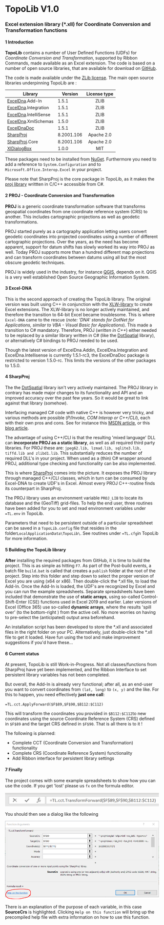 # TopoLib V1.0

### Excel extension library (*.xll) for Coordinate Conversion and Transformation functions

#### 1	Introduction

**TopoLib** contains a number of User Defined Functions (UDFs) for *Coordinate Conversion and Transformation*, supported by Ribbon Commands, made available as an Excel extension. The code is based on a number of open source libraries, that are available for download on [GitHub](https://github.com/).

The code is made available under the [ZLib license](License.md).   The  main open source libraries underpinning TopoLib are :

| Library                                                      | Version    | License type |
| ------------------------------------------------------------ | ---------- | :----------: |
| [ExcelDna](https://github.com/Excel-DNA/ExcelDna).Add-In     | 1.5.1      |     ZLIB     |
| [ExcelDna](https://github.com/Excel-DNA/ExcelDna).Integration | 1.5.1      |     ZLIB     |
| [ExcelDna](https://github.com/Excel-DNA/ExcelDna).IntelliSense | 1.5.1      |     ZLIB     |
| [ExcelDna](https://github.com/Excel-DNA/ExcelDna).XmlSchemas | 1.5.0      |     ZLIB     |
| [ExcelDnaDoc](https://github.com/Excel-DNA/ExcelDnaDoc)      | 1.5.1      |     ZLIB     |
| [SharpProj](https://github.com/AmpScm/SharpProj)             | 8.2001.106 |  Apache 2.0  |
| [SharpProj](https://github.com/AmpScm/SharpProj).Core        | 8.2001.106 |  Apache 2.0  |
| [XlDialogBox](https://github.com/Duijndam-Dev/XlDialogBox)   | 1.0.0      |     MIT      |

These packages need to be installed from [NuGet](https://www.nuget.org/).  Furthermore you need to add a reference to `System.Configuration` and to `Microsoft.Office.Interop.Excel` in your project.

Please note that SharpProj is the core package in TopoLib, as it makes the [proj library](https://proj.org/index.html) writtten in C/C++ accessible from C#.

#### 2	PROJ - Coordinate Conversion and Transformation 

**PROJ** is a generic coordinate transformation software that transforms geospatial coordinates from one coordinate reference system (CRS) to another. This includes cartographic projections as well as geodetic transformations.

PROJ started purely as a cartography application letting users convert geodetic coordinates into projected coordinates using a number of different cartographic projections. Over the years, as the need has become apparent, support for datum shifts has slowly worked its way into PROJ as well. Today PROJ supports more than a hundred different map projections and can transform coordinates between datums using all but the most obscure geodetic techniques. 

PROJ is widely used in the industry, for instance [QGIS](https://www.qgis.org/en/site/), depends on it. QGIS is a very well established Open Source Geographic Information System. 

#### 3	Excel-DNA

This is the second approach of creating the TopoLib library. The original version was built using C++ in conjunction with the [XLW-library](https://github.com/xlw/xlw) to create Excel extensions. The XLW-library is no longer actively maintained, and therefore the transition to 64-bit Excel became troublesome. This is where `Excel-DNA`  came to the rescue (*note: 'DNA' stands for DotNet for Applications, similar to VBA - Visual Basic for Applications*). This made a transition to C# mandatory.  Therefore, PROJ (*written in C++*) either needed to be replaced by a similar library written in C# (like the [DotSpatial](https://github.com/DotSpatial/DotSpatial) library),  or alternatively C#  bindings to PROJ needed to be used. 

Though the latest version of ExcelDna.Addin,  ExcelDna.Integration and ExcelDna.Intellisense is currently 1.5.1-rc3, the ExcelDnaDoc package is restricted to version 1.5.0-rc. This limits the versions of the other packages to 1.5.0.

#### 4	SharpProj

The the [DotSpatial](https://github.com/DotSpatial/DotSpatial) library isn't very actively maintained. The PROJ library in contrary has made major changes to its functionality and API and an improved accuracy over the past few years. So it would be great to link against that library (somehow). 

Interfacing managed C# code with native C++ is however very tricky, and various methods are possible (*P/Invoke, COM Interop or C++/CLI*), each with their own pros and cons. See for instance this [MSDN article](https://social.msdn.microsoft.com/Forums/vstudio/en-US/299da822-5539-4e5b-9ba7-b614e564c9f4/presenting-a-c-library-lib-for-use-in-c-project?forum=vcgeneral), or this [blog article](https://mark-borg.github.io/blog/2017/interop/).  

The advantage of using C++/CLI is that the resulting 'mixed language' DLL can **incorporate PROJ as a static library**, as well as all required third party libraries. For PROJ these are: `jpeg62.lib, lzmad.lib, sqlite3.lib, tiffd.lib and zlibd1.lib`. This substantially reduces the number of required DLL's in your project. When used as a (thin) C# wrapper around PROJ, additional type checking and functionality can be also implemented.

This is where [SharpProj](https://github.com/AmpScm/SharpProj) comes into the picture. It exposes the PROJ library through managed C++/CLI classes, which in turn can be consumed by Excel-DNA to create UDF's in Excel. Almost every  PROJ C++-routine finds its counterpart in SharpProj.

The PROJ library uses an environment variable `PROJ_LIB` to locate its database and the (GeoTiff) grid-files. To help the end user, three routines have been added for you to set and read environment variables under `=TL.env` in TopoLib. 

Parameters that need to be persistent outside of a particular spreadsheet can be saved in a `TopoLib.config` file that resides in the folder`LocalApplicationData\TopoLib\`. See routines under  `=TL.cfg`in TopoLib for more information.

#### 5	Building the TopoLib library

**After** installing the required packages from GitHub, it is time to build the project. This is as simple as hitting `F7`. As part of the Post-build events, a batch file `build.bat` is called that creates a `publish` folder at the root of the project. Step into this folder and step down to select the proper version of Excel you are using (x64 or x86). Then double-click the *.xll file, to load the Add-In. Once the Add-In is loaded, the UDF's are recognized by Excel and you can run the example spreadsheets. Separate spreadsheets have been included that demonstrate the use of **static arrays**, using so-called Control-Shift-Enter (CSE) functions used in Excel 2019 and earlier. Later versions of Excel (Office 365) use so-called **dynamic arrays**, where the results 'spill over' (to the bottom-right ) from the active cell. No more worries on having to pre-select the (anticipated) output area beforehand. 

An installation script has been developed to store the *.xll and associated files in the right folder on your PC. Alternatively, just double-click the *.xll file to get it loaded.  Have fun using the tool and make improvement suggestions if you'd have these...

#### 6	Current status

At present, TopoLib is still Work-in-Progress. Not all classes/functions from SharpProj have yet been implemented, and the Ribbon Interface to set persistent library variables has not been completed.

But overall, the Add-In is already very functional; after all, as an end-user you want to convert coordinates from `(lat, long)` to `(x, y)` and the like. For this to happen, you need effectively **just one call**: 

`=TL.cct.ApplyForward($F$89,$F$90,$B112:$C112)` 

This will transform the coordinates you provided in `$B112:$C112`to new coordinates using the source Coordinate Reference System (CRS) defined in `$F$89` and the target CRS defined in `$F$90`. That is all there is to it !

The following is planned:

- Complete CCT (Coordinate Conversion and Transformation) functionality
- Complete CRS (Coordinate Reference System) functionality
- Add Ribbon interface for persistent library settings

#### 7	Finally

The project comes with some example spreadsheets to show how you can use the code. If you get 'lost' please us `fx` on the formula editor.

![image-20211217110658409](Typora/image-20211217110658409.png) 

You should then see a dialog like the following

![image-20211217111622793](Typora/image-20211217111622793.png) 

There is an explanation of the purpose of each variable, in this case **SourceCrs** is highlighted. Clicking `Help on this function` will bring up the precompiled help file with extra information on how to use this function.

